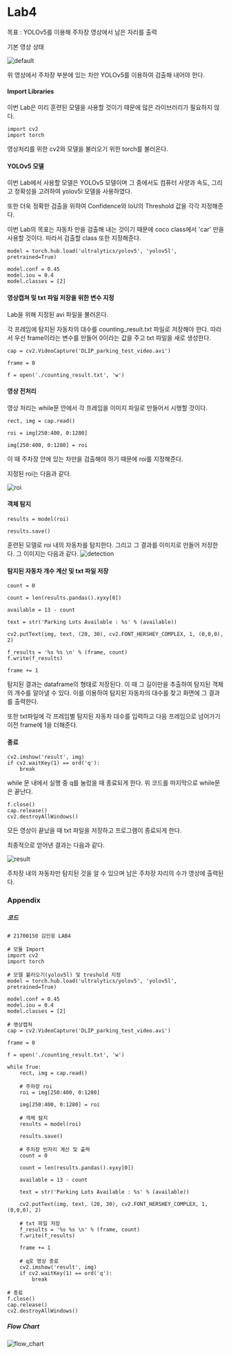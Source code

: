 <!--21700150 김인웅-->

Lab4
======

목표 : YOLOv5를 이용해 주차장 영상에서 남은 자리를 출력  

기본 영상 상태

![default](https://user-images.githubusercontent.com/80805040/169969331-65976937-202e-4613-afd0-d61acb9f022d.png)


위 영상에서 주차장 부분에 있는 차만 YOLOv5를 이용하여 검출해 내어야 한다.

#### Import Libraries

이번 Lab은 미리 훈련된 모델을 사용할 것이기 때문에 많은 라이브러리가 필요하지 않다.

    import cv2
    import torch

영상처리를 위한 cv2와 모델을 불러오기 위한 torch를 불러온다.

#### YOLOv5 모델

이번 Lab에서 사용할 모델은 YOLOv5 모델이며 그 중에서도 컴퓨터 사양과 속도, 그리고 정확성을 고려하여 yolov5l 모델을 사용하였다.

또한 더욱 정확한 검출을 위하여 Confidence와 IoU의 Threshold 값을 각각 지정해준다.

이번 Lab의 목표는 자동차 만을 검출해 내는 것이기 때문에 coco class에서 'car' 만을 사용할 것이다. 따라서 검출할 class 또한 지정해준다.

    model = torch.hub.load('ultralytics/yolov5', 'yolov5l', pretrained=True)
    
    model.conf = 0.45
    model.iou = 0.4
    model.classes = [2]

#### 영상캡쳐 및 txt 파일 저장을 위한 변수 지정

Lab을 위해 지정된 avi 파일을 불러온다.

각 프레임에 탐지된 자동차의 대수를 counting_result.txt 파일로 저장해야 한다. 따라서 우선 frame이라는 변수를 만들어 0이라는 값을 주고 txt 파일을 새로 생성한다.

	cap = cv2.VideoCapture('DLIP_parking_test_video.avi')
	
	frame = 0
	
	f = open('./counting_result.txt', 'w')

#### 영상 전처리

영상 처리는 while문 안에서 각 프레임을 이미지 파일로 만들어서 시행할 것이다.

    rect, img = cap.read()
    
    roi = img[250:400, 0:1280]
    
    img[250:400, 0:1280] = roi

이 때 주차장 안에 있는 차만을 검출해야 하기 때문에 roi를 지정해준다.

지정된 roi는 다음과 같다.


![roi](https://user-images.githubusercontent.com/80805040/169969357-ffc220bd-7a8c-444a-857d-1e5eae57f216.png)



#### 객체 탐지 

    results = model(roi)
    
    results.save()

훈련된 모델로 roi 내의 자동차를 탐지한다.  그리고 그 결과를 이미지로 만들어 저장한다. 그 이미지는 다음과 같다.
![detection](https://user-images.githubusercontent.com/80805040/169969371-932acd80-427a-449c-8b0a-e9bfff6ba2f9.jpg)

#### 탐지된 자동차 개수 계산 및 txt 파일 저장

    count = 0
    
    count = len(results.pandas().xyxy[0])
    
    available = 13 - count
    
    text = str('Parking Lots Available : %s' % (available))
    
    cv2.putText(img, text, (20, 30), cv2.FONT_HERSHEY_COMPLEX, 1, (0,0,0), 2)
    
    f_results = '%s %s \n' % (frame, count)
    f.write(f_results)
    
    frame += 1

탐지된 결과는 dataframe의 형태로 저장된다. 이 때 그 길이만을 추출하여 탐지된 객체의 개수를 알아낼 수 있다. 이를 이용하여 탐지된 자동차의 대수를 찾고 화면에 그 결과를 출력한다.

또한 txt파일에 각 프레임별 탐지된 자동차 대수를 입력하고 다음 프레임으로 넘어가기 이전 frame에 1을 더해준다.

#### 종료

	cv2.imshow('result', img)
	if cv2.waitKey(1) == ord('q'):
	    break

while 문 내에서 실행 중 q를 눌렀을 때 종료되게 한다. 위 코드를 마지막으로 while문은 끝난다.

	f.close()
	cap.release()
	cv2.destroyAllWindows()

모든 영상이 끝났을 때 txt 파일을 저장하고 프로그램이 종료되게 한다.

최종적으로 얻어낸 결과는 다음과 같다.

![result](https://user-images.githubusercontent.com/80805040/169969381-d3f18b29-5876-428d-8203-062915718cf1.png)

주차장 내의 자동차만 탐지된 것을 알 수 있으며 남은 주차장 자리의 수가 영상에 출력된다.

### Appendix

##### 코드

    # 21700150 김인웅 LAB4
    
    # 모듈 Import
    import cv2
    import torch
    
    # 모델 불러오기(yolov5l) 및 treshold 지정
    model = torch.hub.load('ultralytics/yolov5', 'yolov5l', pretrained=True)
    
    model.conf = 0.45
    model.iou = 0.4
    model.classes = [2]
    
    # 영상캡쳐
    cap = cv2.VideoCapture('DLIP_parking_test_video.avi')
    
    frame = 0
    
    f = open('./counting_result.txt', 'w')
    
    while True:
        rect, img = cap.read()
    
        # 주차장 roi
        roi = img[250:400, 0:1280]
    
        img[250:400, 0:1280] = roi
    
        # 객체 탐지
        results = model(roi)
    
        results.save()
    
        # 주차장 빈자리 계산 및 출력
        count = 0
    
        count = len(results.pandas().xyxy[0])
    
        available = 13 - count
    
        text = str('Parking Lots Available : %s' % (available))
    
        cv2.putText(img, text, (20, 30), cv2.FONT_HERSHEY_COMPLEX, 1, (0,0,0), 2)
    
        # txt 파일 저장
        f_results = '%s %s \n' % (frame, count)
        f.write(f_results)
    
        frame += 1
    
        # q로 영상 종료
        cv2.imshow('result', img)
        if cv2.waitKey(1) == ord('q'):
            break
    
    # 종료
    f.close()
    cap.release()
    cv2.destroyAllWindows()


##### Flow Chart

![flow_chart](https://user-images.githubusercontent.com/80805040/169978907-234347f3-1c36-440f-8740-0f15d1e66f20.png)
